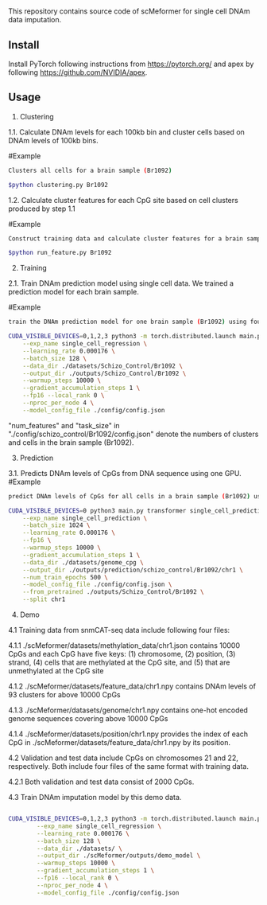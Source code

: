 #
This repository contains source code of scMeformer for single cell DNAm data imputation.

## Install
Install PyTorch following instructions from https://pytorch.org/ and apex by following https://github.com/NVIDIA/apex.

## Usage

1. Clustering

1.1. Calculate DNAm levels for each 100kb bin and cluster cells based on DNAm levels of 100kb bins.

#Example
```bash
Clusters all cells for a brain sample (Br1092)

$python clustering.py Br1092

```

1.2. Calculate cluster features for each CpG site based on cell clusters produced by step 1.1

#Example
```bash
Construct training data and calculate cluster features for a brain sample (Br1092)

$python run_feature.py Br1092

```


2. Training

2.1. Train DNAm prediction model using single cell data. We trained a prediction model for each brain sample. 

#Example
```bash
train the DNAm prediction model for one brain sample (Br1092) using four GPUs

CUDA_VISIBLE_DEVICES=0,1,2,3 python3 -m torch.distributed.launch main.py transformer single_cell_regression \
	--exp_name single_cell_regression \
	--learning_rate 0.000176 \
	--batch_size 128 \
	--data_dir ./datasets/Schizo_Control/Br1092 \
	--output_dir ./outputs/Schizo_Control/Br1092 \
	--warmup_steps 10000 \
	--gradient_accumulation_steps 1 \
	--fp16 --local_rank 0 \
	--nproc_per_node 4 \
	--model_config_file ./config/config.json
```
"num_features" and "task_size" in "./config/schizo_control/Br1092/config.json" denote the numbers of clusters and cells in the brain sample (Br1092).

3. Prediction

3.1. Predicts DNAm levels of CpGs from DNA sequence using one GPU.
#Example
```bash
predict DNAm levels of CpGs for all cells in a brain sample (Br1092) using the trained model

CUDA_VISIBLE_DEVICES=0 python3 main.py transformer single_cell_prediction \
	--exp_name single_cell_prediction \
	--batch_size 1024 \
	--learning_rate 0.000176 \
	--fp16 \
	--warmup_steps 10000 \
	--gradient_accumulation_steps 1 \
	--data_dir ./datasets/genome_cpg \
	--output_dir ./outputs/prediction/schizo_control/Br1092/chr1 \
	--num_train_epochs 500 \
	--model_config_file ./config/config.json \
	--from_pretrained ./outputs/Schizo_Control/Br1092 \
	--split chr1
```

4. Demo

4.1 Training data from snmCAT-seq data include following four files:

4.1.1 ./scMeformer/datasets/methylation_data/chr1.json contains 10000 CpGs and each CpG have five keys: 
(1) chromosome, (2) position, (3) strand, (4) cells that are methylated at the CpG site, and (5) that are unmethylated at the CpG site

4.1.2 ./scMeformer/datasets/feature_data/chr1.npy contains DNAm levels of 93 clusters for above 10000 CpGs

4.1.3 ./scMeformer/datasets/genome/chr1.npy contains one-hot encoded genome sequences covering above 10000 CpGs

4.1.4 ./scMeformer/datasets/position/chr1.npy provides the index of each CpG in ./scMeformer/datasets/feature_data/chr1.npy by its position.


4.2 Validation and test data include CpGs on chromosomes 21 and 22, respectively. Both include four files of the same format with training data.

4.2.1 Both validation and test data consist of 2000 CpGs.

4.3 Train DNAm imputation model by this demo data.

```bash

CUDA_VISIBLE_DEVICES=0,1,2,3 python3 -m torch.distributed.launch main.py transformer single_cell_regression \
        --exp_name single_cell_regression \
        --learning_rate 0.000176 \
        --batch_size 128 \
        --data_dir ./datasets/ \
        --output_dir ./scMeformer/outputs/demo_model \
        --warmup_steps 10000 \
        --gradient_accumulation_steps 1 \
        --fp16 --local_rank 0 \
        --nproc_per_node 4 \
        --model_config_file ./config/config.json
```
